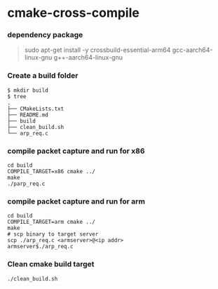 # cmake-cross-compile

### dependency package
> sudo apt-get install -y crossbuild-essential-arm64 gcc-aarch64-linux-gnu g++-aarch64-linux-gnu

### Create a build folder
```
$ mkdir build
$ tree
.
├── CMakeLists.txt
├── README.md
├── build
├── clean_build.sh
└── arp_req.c
```

### compile packet capture and run for x86
```
cd build
COMPILE_TARGET=x86 cmake ../
make
./parp_req.c
```

### compile packet capture and run for arm
```
cd build
COMPILE_TARGET=arm cmake ../
make
# scp binary to target server
scp ./arp_req.c <armserver>@<ip addr>
armserver$./arp_req.c
```


### Clean cmake build target
```
./clean_build.sh
```
